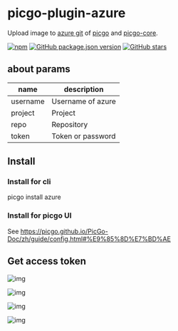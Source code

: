 # picgo-plugin-azure

Upload image to [azure git](http://dev.azure.com/) of [picgo](https://molunerfinn.com/PicGo/) and [picgo-core](https://picgo.github.io/PicGo-Core-Doc/).

[![npm](https://img.shields.io/npm/v/picgo-plugin-azure?style=flat-square)](https://www.npmjs.com/package/picgo-plugin-azure) [![GitHub package.json version](https://img.shields.io/github/package-json/v/caijinglong/picgo-plugin-azure?style=flat-square&label=github%20version)](https://github.com/CaiJingLong/picgo-plugin-azure) [![GitHub stars](https://img.shields.io/github/stars/caijinglong/picgo-plugin-azure?style=social)](https://github.com/CaiJingLong/picgo-plugin-azure)

## about params

| name     | description       |
| -------- | ----------------- |
| username | Username of azure |
| project  | Project           |
| repo     | Repository        |
| token    | Token or password |

## Install

### Install for cli

picgo install azure

### Install for picgo UI

See https://picgo.github.io/PicGo-Doc/zh/guide/config.html#%E9%85%8D%E7%BD%AE

## Get access token

![img](https://dev.azure.com/cjlspy/844861b8-ee45-48a3-b430-b974684baaaa/_apis/git/repositories/df66928f-89ec-4688-abf0-d9acdc6cc858/items?path=%2F1580534718540_9996.png&versionDescriptor%5BversionOptions%5D=0&versionDescriptor%5BversionType%5D=0&versionDescriptor%5Bversion%5D=master&resolveLfs=true&%24format=octetStream&api-version=5.0)

![img](https://dev.azure.com/cjlspy/844861b8-ee45-48a3-b430-b974684baaaa/_apis/git/repositories/df66928f-89ec-4688-abf0-d9acdc6cc858/items?path=%2F1580534763947_7909.png&versionDescriptor%5BversionOptions%5D=0&versionDescriptor%5BversionType%5D=0&versionDescriptor%5Bversion%5D=master&resolveLfs=true&%24format=octetStream&api-version=5.0)

![img](https://dev.azure.com/cjlspy/844861b8-ee45-48a3-b430-b974684baaaa/_apis/git/repositories/df66928f-89ec-4688-abf0-d9acdc6cc858/items?path=%2F1580534854509_1737.png&versionDescriptor%5BversionOptions%5D=0&versionDescriptor%5BversionType%5D=0&versionDescriptor%5Bversion%5D=master&resolveLfs=true&%24format=octetStream&api-version=5.0)

![img](https://dev.azure.com/cjlspy/844861b8-ee45-48a3-b430-b974684baaaa/_apis/git/repositories/df66928f-89ec-4688-abf0-d9acdc6cc858/items?path=%2F1580534904815_1031.png&versionDescriptor%5BversionOptions%5D=0&versionDescriptor%5BversionType%5D=0&versionDescriptor%5Bversion%5D=master&resolveLfs=true&%24format=octetStream&api-version=5.0)
